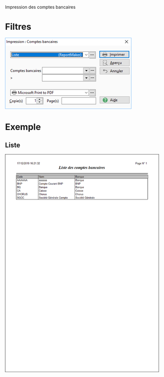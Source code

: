 




Impression des comptes bancaires




# Filtres


![](../../assets/images/Banques/2-3/Filtres.png)


# Exemple


## Liste


![](../../assets/images/Banques/2-3/Liste.png)


